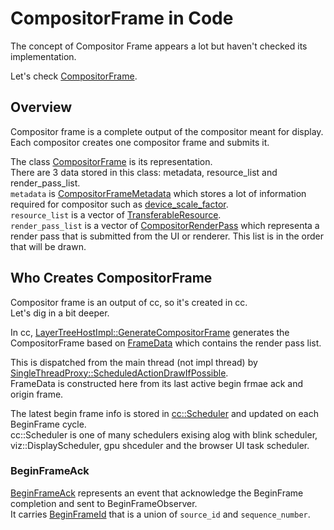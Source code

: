 # CompositorFrame in Code
The concept of Compositor Frame appears a lot but haven't checked its implementation.

Let's check [CompositorFrame](https://source.chromium.org/chromium/chromium/src/+/main:components/viz/common/quads/compositor_frame.h;l=26;drc=8ba1bad80dc22235693a0dd41fe55c0fd2dbdabd).

## Overview
Compositor frame is a complete output of the compositor meant for display. Each compositor creates one compositor frame and submits it.

The class [CompositorFrame](https://source.chromium.org/chromium/chromium/src/+/main:components/viz/common/quads/compositor_frame.h;l=26;drc=8ba1bad80dc22235693a0dd41fe55c0fd2dbdabd) is its representation.  
There are 3 data stored in this class: metadata, resource_list and render_pass_list.  
`metadata` is [CompositorFrameMetadata](https://source.chromium.org/chromium/chromium/src/+/main:components/viz/common/quads/compositor_frame_metadata.h;l=66;drc=8e78783dc1f7007bad46d657c9f332614e240fd8) which stores a lot of information required for compositor such as [device_scale_factor](https://source.chromium.org/chromium/chromium/src/+/main:components/viz/common/quads/compositor_frame_metadata.h;l=78;drc=8e78783dc1f7007bad46d657c9f332614e240fd8).  
`resource_list` is a vector of [TransferableResource](https://source.chromium.org/chromium/chromium/src/+/main:components/viz/common/resources/transferable_resource.h;l=33;drc=8e78783dc1f7007bad46d657c9f332614e240fd8).  
`render_pass_list` is a vector of [CompositorRenderPass](https://source.chromium.org/chromium/chromium/src/+/main:components/viz/common/quads/compositor_render_pass.h;l=51;drc=8e78783dc1f7007bad46d657c9f332614e240fd8) which representa a render pass that is submitted from the UI or renderer. This list is in the order that will be drawn.

## Who Creates CompositorFrame
Compositor frame is an output of cc, so it's created in cc.  
Let's dig in a bit deeper.

In cc, [LayerTreeHostImpl::GenerateCompositorFrame](https://source.chromium.org/chromium/chromium/src/+/main:cc/trees/layer_tree_host_impl.cc;l=2634;drc=8e78783dc1f7007bad46d657c9f332614e240fd8) generates the CompositorFrame based on [FrameData](https://source.chromium.org/chromium/chromium/src/+/main:cc/trees/layer_tree_host_impl.h;l=203;drc=8e78783dc1f7007bad46d657c9f332614e240fd8) which contains the render pass list.  

This is dispatched from the main thread (not impl thread) by [SingleThreadProxy::ScheduledActionDrawIfPossible](https://source.chromium.org/chromium/chromium/src/+/main:cc/trees/single_thread_proxy.cc;l=1165;drc=8e78783dc1f7007bad46d657c9f332614e240fd8).  
FrameData is constructed here from its last active begin frmae ack and origin frame.

The latest begin frame info is stored in [cc::Scheduler](https://source.chromium.org/chromium/chromium/src/+/main:cc/scheduler/scheduler.h;l=308-310;drc=8e78783dc1f7007bad46d657c9f332614e240fd8) and updated on each BeginFrame cycle.  
cc::Scheduler is one of many schedulers exising alog with blink scheduler, viz::DisplayScheduler, gpu shceduler and the browser UI task scheduler. 

### BeginFrameAck
[BeginFrameAck](https://source.chromium.org/chromium/chromium/src/+/main:components/viz/common/frame_sinks/begin_frame_args.h;l=256;drc=80eab8abba53228b3c8f5c3fc959599dda3bcab1) represents an event that acknowledge the BeginFrame completion and sent to BeginFrameObserver.  
It carries [BeginFrameId](https://source.chromium.org/chromium/chromium/src/+/main:components/viz/common/frame_sinks/begin_frame_args.h;l=53;drc=8e78783dc1f7007bad46d657c9f332614e240fd8) that is a union of `source_id` and `sequence_number`.